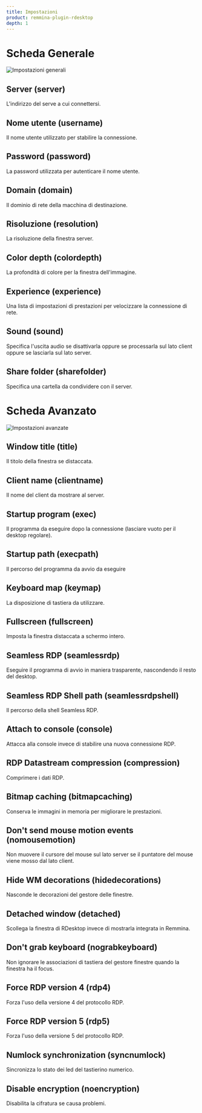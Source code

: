 ```yaml
---
title: Impostazioni
product: remmina-plugin-rdesktop
depth: 1
---
```


# Scheda Generale

![Impostazioni generali](/resources/remmina-plugin-rdesktop/archive/latest/italian/general.png?classes=center)

## Server (server)
L'indirizzo del serve a cui connettersi.
## Nome utente (username)
Il nome utente utilizzato per stabilire la connessione.
## Password (password)
La password utilizzata per autenticare il nome utente.
## Domain (domain)
Il dominio di rete della macchina di destinazione.
## Risoluzione (resolution)
La risoluzione della finestra server.
## Color depth (colordepth)
La profondità di colore per la finestra dell'immagine.
## Experience (experience)
Una lista di impostazioni di prestazioni per velocizzare la connessione di rete.
## Sound (sound)
Specifica l'uscita audio se disattivarla oppure se processarla sul lato client oppure se lasciarla sul lato server.
## Share folder (sharefolder)
Specifica una cartella da condividere con il server.

# Scheda Avanzato

![Impostazioni avanzate](/resources/remmina-plugin-rdesktop/archive/latest/italian/advanced.png?classes=center)

## Window title (title)
Il titolo della finestra se distaccata.
## Client name (clientname)
Il nome del client da mostrare al server.
## Startup program (exec)
Il programma da eseguire dopo la connessione (lasciare vuoto per il desktop regolare).
## Startup path (execpath)
Il percorso del programma da avvio da eseguire
## Keyboard map (keymap)
La disposizione di tastiera da utilizzare.
## Fullscreen (fullscreen)
Imposta la finestra distaccata a schermo intero.
## Seamless RDP (seamlessrdp)
Eseguire il programma di avvio in maniera trasparente, nascondendo il resto del desktop.
## Seamless RDP Shell path (seamlessrdpshell)
Il percorso della shell Seamless RDP.
## Attach to console (console)
Attacca alla console invece di stabilire una nuova connessione RDP.
## RDP Datastream compression (compression)
Comprimere i dati RDP.
## Bitmap caching (bitmapcaching)
Conserva le immagini in memoria per migliorare le prestazioni.
## Don't send mouse motion events (nomousemotion)
Non muovere il cursore del mouse sul lato server se il puntatore del mouse viene mosso dal lato client.
## Hide WM decorations (hidedecorations)
Nasconde le decorazioni del gestore delle finestre.
## Detached window (detached)
Scollega la finestra di RDesktop invece di mostrarla integrata in Remmina.
## Don't grab keyboard (nograbkeyboard)
Non ignorare le associazioni di tastiera del gestore finestre quando la finestra ha il focus.
## Force RDP version 4 (rdp4)
Forza l'uso della versione 4 del protocollo RDP.
## Force RDP version 5 (rdp5)
Forza l'uso della versione 5 del protocollo RDP.
## Numlock synchronization (syncnumlock)
Sincronizza lo stato dei led del tastierino numerico.
## Disable encryption (noencryption)
Disabilita la cifratura se causa problemi.